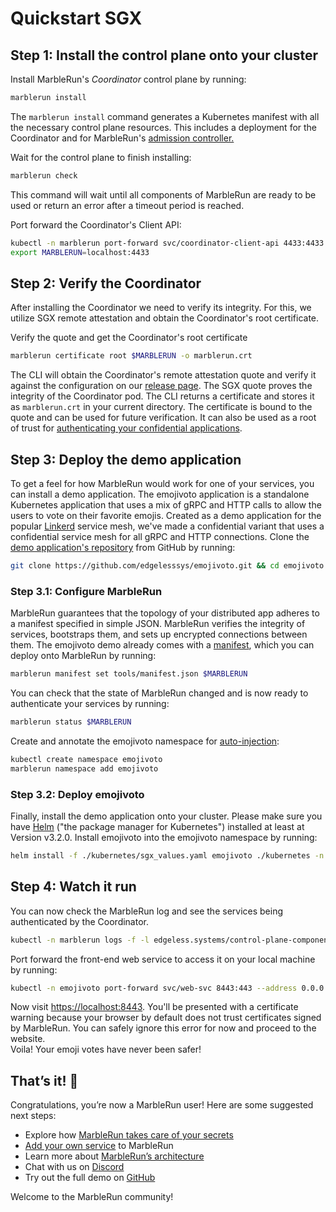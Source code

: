 # Quickstart SGX

## Step 1: Install the control plane onto your cluster

Install MarbleRun's *Coordinator* control plane by running:

```bash
marblerun install
```

The `marblerun install` command generates a Kubernetes manifest with all the necessary control plane resources.
This includes a deployment for the Coordinator and for MarbleRun's [admission controller.](features/auto-injection)

Wait for the control plane to finish installing:

```bash
marblerun check
```

This command will wait until all components of MarbleRun are ready to be used or return an error after a timeout period is reached.

Port forward the Coordinator's Client API:

```bash
kubectl -n marblerun port-forward svc/coordinator-client-api 4433:4433 --address localhost >/dev/null &
export MARBLERUN=localhost:4433
```

## Step 2: Verify the Coordinator

After installing the Coordinator we need to verify its integrity.
For this, we utilize SGX remote attestation and obtain the Coordinator's root certificate.

Verify the quote and get the Coordinator's root certificate

```bash
marblerun certificate root $MARBLERUN -o marblerun.crt
```

The CLI will obtain the Coordinator's remote attestation quote and verify it against the configuration on our [release page](https://github.com/edgelesssys/marblerun/releases/latest/download/coordinator-era.json).
The SGX quote proves the integrity of the Coordinator pod.
The CLI returns a certificate and stores it as `marblerun.crt` in your current directory.
The certificate is bound to the quote and can be used for future verification.
It can also be used as a root of trust for [authenticating your confidential applications](features/attestation.md).

## Step 3: Deploy the demo application

To get a feel for how MarbleRun would work for one of your services, you can install a demo application.
The emojivoto application is a standalone Kubernetes application that uses a mix of gRPC and HTTP calls to allow the users to vote on their favorite emojis.
Created as a demo application for the popular [Linkerd](https://linkerd.io) service mesh, we've made a confidential variant that uses a confidential service mesh for all gRPC and HTTP connections.
Clone the [demo application's repository](https://github.com/edgelesssys/emojivoto.git) from GitHub by running:

```bash
git clone https://github.com/edgelesssys/emojivoto.git && cd emojivoto
```

### Step 3.1: Configure MarbleRun

MarbleRun guarantees that the topology of your distributed app adheres to a manifest specified in simple JSON.
MarbleRun verifies the integrity of services, bootstraps them, and sets up encrypted connections between them.
The emojivoto demo already comes with a [manifest](https://github.com/edgelesssys/emojivoto/blob/main/tools/manifest.json), which you can deploy onto MarbleRun by running:

```bash
marblerun manifest set tools/manifest.json $MARBLERUN
```

You can check that the state of MarbleRun changed and is now ready to authenticate your services by running:

```bash
marblerun status $MARBLERUN
```

Create and annotate the emojivoto namespace for [auto-injection](features/auto-injection.md):

```bash
kubectl create namespace emojivoto
marblerun namespace add emojivoto
```


### Step 3.2: Deploy emojivoto

Finally, install the demo application onto your cluster.
Please make sure you have [Helm](https://helm.sh/docs/intro/install/) ("the package manager for Kubernetes") installed at least at Version v3.2.0.
Install emojivoto into the emojivoto namespace by running:

```bash
helm install -f ./kubernetes/sgx_values.yaml emojivoto ./kubernetes -n emojivoto
```

## Step 4: Watch it run

You can now check the MarbleRun log and see the services being authenticated by the Coordinator.

```bash
kubectl -n marblerun logs -f -l edgeless.systems/control-plane-component=coordinator
```

Port forward the front-end web service to access it on your local machine by running:

```bash
kubectl -n emojivoto port-forward svc/web-svc 8443:443 --address 0.0.0.0
```

Now visit [https://localhost:8443](https://localhost:8443).
You'll be presented with a certificate warning because your browser by default does not trust certificates signed by MarbleRun.
You can safely ignore this error for now and proceed to the website.\
Voila! Your emoji votes have never been safer!

## That’s it! 👏

Congratulations, you’re now a MarbleRun user! Here are some suggested next steps:

* Explore how [MarbleRun takes care of your secrets](features/secrets-management.md)
* [Add your own service](workflows/add-service.md) to MarbleRun
* Learn more about [MarbleRun’s architecture](getting-started/concepts.md)
* Chat with us on [Discord](https://discord.gg/rH8QTH56JN)
* Try out the full demo on [GitHub](https://github.com/edgelesssys/emojivoto)

Welcome to the MarbleRun community!
